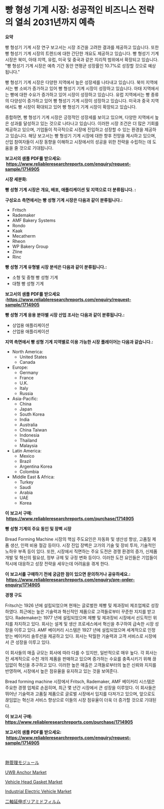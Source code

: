 <p><h1>빵 형성 기계 시장: 성공적인 비즈니스 전략의 열쇠 2031년까지 예측</h1></p><p><strong>요약</strong></p>
<p><p>빵 형성기 기계 시장 연구 보고서는 시장 조건을 고려한 결과를 제공하고 있습니다. 또한 빵 형성기 기계 시장의 트렌드에 대한 간단한 개요도 제공하고 있습니다. 빵 형성기 기계 시장은 북미, 아태 지역, 유럽, 미국 및 중국과 같은 지리적 범위에서 확장되고 있습니다. "빵 형성기 기계 시장은 예측 기간 동안 연평균 성장률인 10.7%로 성장할 것으로 예상됩니다."</p><p>빵 형성기 기계 시장은 다양한 지역에서 높은 성장세를 나타내고 있습니다. 북미 지역에서는 빵 소비가 증가하고 있어 빵 형성기 기계 시장이 성장하고 있습니다. 아태 지역에서는 빵에 대한 수요가 증가하고 있어 시장이 성장하고 있습니다. 유럽 지역에서는 빵 종류의 다양성이 증가하고 있어 빵 형성기 기계 시장이 성장하고 있습니다. 미국과 중국 지역에서도 빵 시장이 확대되고 있어 빵 형성기 기계 시장이 확장되고 있습니다.</p><p>종합하면, 빵 형성기 기계 시장은 긍정적인 성장세를 보이고 있으며, 다양한 지역에서 높은 성과를 달성하고 있는 것으로 나타나고 있습니다. 이러한 시장 조건은 더 많은 기회를 제공하고 있으며, 기업들이 적극적으로 시장에 진입하고 성장할 수 있는 환경을 제공하고 있습니다. 해당 보고서는 빵 형성기 기계 시장에 대한 향후 전망을 제시하고 있으며, 산업 참여자들이 시장 동향을 이해하고 시장에서의 성공을 위한 전략을 수립하는 데 도움을 줄 것으로 기대됩니다.</p></p>
<p><strong>보고서의 샘플 PDF를 받으세요: &nbsp;<a href="https://www.reliableresearchreports.com/enquiry/request-sample/1714905">https://www.reliableresearchreports.com/enquiry/request-sample/1714905</a></strong></p>
<p><strong>시장 세분화:</strong></p>
<p><strong> 빵 성형 기계 시장은 개요, 배포, 애플리케이션 및 지역으로 더 분류됩니다. :</strong></p>
<p><strong>구성요소 측면에서는 빵 성형 기계 시장은 다음과 같이 분류됩니다.:</strong></p>
<p><ul><li>Fritsch</li><li>Rademaker</li><li>AMF Bakery Systems</li><li>Rondo</li><li>Kaak</li><li>Mecatherm</li><li>Rheon</li><li>WP Bakery Group</li><li>Zline</li><li>Rinc</li></ul></p>
<p><strong> 빵 성형 기계 유형별 시장 분석은 다음과 같이 분류됩니다.:</strong></p>
<p><ul><li>소형 및 중형 빵 성형 기계</li><li>대형 빵 성형 기계</li></ul></p>
<p><strong>보고서의 샘플 PDF를 받으세요 :<a href="https://www.reliableresearchreports.com/enquiry/request-sample/1714905">https://www.reliableresearchreports.com/enquiry/request-sample/1714905</a></strong></p>
<p><strong> 빵 성형 기계 응용 분야별 시장 산업 조사는 다음과 같이 분류됩니다.:</strong></p>
<p><ul><li>상업용 애플리케이션</li><li>산업용 애플리케이션</li></ul></p>
<p><strong>지역 측면에서 빵 성형 기계 지역별로 이용 가능한 시장 플레이어는 다음과 같습니다.:</strong></p>
<p><ul>
    <li>
        North America:
        <ul>
            <li>United States</li>
            <li>Canada</li>
        </ul>
    </li>
    <li>
        Europe:
        <ul>
            <li>Germany</li>
            <li>France</li>
            <li>U.K.</li>
            <li>Italy</li>
            <li>Russia</li>
        </ul>
    </li>
    <li>
        Asia-Pacific:
        <ul>
            <li>China</li>
            <li>Japan</li>
            <li>South Korea</li>
            <li>India</li>
            <li>Australia</li>
            <li>China Taiwan</li>
            <li>Indonesia</li>
            <li>Thailand</li>
            <li>Malaysia</li>
        </ul>
    </li>
    <li>
        Latin America:
        <ul>
            <li>Mexico</li>
            <li>Brazil</li>
            <li>Argentina Korea</li>
            <li>Colombia</li>
        </ul>
    </li>
    <li>
        Middle East & Africa:
        <ul>
            <li>Turkey</li>
            <li>Saudi</li>
            <li>Arabia</li>
            <li>UAE</li>
            <li>Korea</li>
        </ul>
    </li>
    </ul></p>
<p><strong>이 보고서 구매: &nbsp;<a href="https://www.reliableresearchreports.com/purchase/1714905">https://www.reliableresearchreports.com/purchase/1714905</a></strong></p>
<p><strong>빵 성형 기계의 주요 동인 및 장벽 시장</strong></p>
<p><p>Bread Forming Machine 시장의 핵심 주도요인은 자동화 및 생산성 향상, 고품질 제품 생산, 인력 비용 절감 등이다. 시장 진입 장벽은 고가의 기술 및 장비 투자, 기술적인 노하우 부족 등이 있다. 또한, 시장에서 직면하는 주요 도전은 경쟁 환경의 증가, 신제품 개발 및 혁신의 필요성, 정부 규제 및 규정 변화 등이다. 이러한 도전 요인들은 기업들이 적시에 대응하고 성장 전략을 세우는데 어려움을 겪게 한다.</p></p>
<p><strong>이 보고서를 구매하기 전에 궁금한 점이 있으면 문의하거나 공유하세요.: &nbsp;<a href="https://www.reliableresearchreports.com/enquiry/pre-order-enquiry/1714905">https://www.reliableresearchreports.com/enquiry/pre-order-enquiry/1714905</a></strong></p>
<p><strong>경쟁 구도</strong></p>
<p><p>Fritsch는 1926 년에 설립되었으며 현재는 글로벌한 제빵 및 제과장비 제조업체로 성장하였다. 최근에는 높은 기술력과 혁신적인 제품으로 고객들로부터 꾸준한 지지를 받고 있다. Rademaker는 1977 년에 설립되었으며 제빵 및 제과장비 시장에서 선도적인 위치를 차지하고 있다. 회사는 설계 및 생산 프로세스에서 혁신을 추구하여 급속한 시장 성장을 이루고 있다. AMF 베이커리 시스템은 1927 년에 설립되었으며 세계적으로 인정받는 베이커리 솔루션을 제공하고 있다. 회사는 탁월한 기술력과 고객 서비스로 시장에서 큰 성장을 이루고 있다.</p><p>이 회사들의 매출 규모는 회사에 따라 다를 수 있지만, 일반적으로 매우 높다. 각 회사는 전 세계적으로 수천 개의 제품을 판매하고 있으며 증가하는 수요를 충족시키기 위해 끊임없이 혁신을 추구하고 있다. 이러한 높은 매출은 고객들로부터의 높은 신뢰와 지지를 반영하며, 시장에서 높은 점유율을 유지하고 있는 것을 보여준다.</p><p>Bread forming machine 시장에서 Fritsch, Rademaker, AMF 베이커리 시스템은 주요한 경쟁 업체로 손꼽히며, 최근 몇 년간 시장에서 큰 성장을 이루었다. 이 회사들은 뛰어난 기술력과 고품질 제품으로 글로벌 시장에서 입지를 다져가고 있으며, 앞으로도 끊임없는 혁신과 서비스 향상으로 이들의 시장 점유율이 더욱 더 증가할 것으로 기대된다.</p></p>
<p><strong>이 보고서 구매: &nbsp; <a href="https://www.reliableresearchreports.com/purchase/1714905">https://www.reliableresearchreports.com/purchase/1714905</a></strong></p>
<p><strong>보고서의 샘플 PDF를 받으세요: &nbsp;<a href="https://www.reliableresearchreports.com/enquiry/request-sample/1714905">https://www.reliableresearchreports.com/enquiry/request-sample/1714905</a></strong><strong></strong></p>
<p>&nbsp;</p>
<p><p><a href="https://github.com/lrlmopnhwd79300/Market-Research-Report-List-1/blob/main/941984012108.md">熱管理モジュール</a></p><p><a href="https://github.com/joannagoyvaerts/Market-Research-Report-List-2/blob/main/uwb-anchor-market.md">UWB Anchor Market</a></p><p><a href="https://issuu.com/reportprime-2/docs/vehicle-head-gasket-market-size-2030.pptx">Vehicle Head Gasket Market</a></p><p><a href="https://issuu.com/reportprime-2/docs/industrial-electric-vehicle-market-size-2030.pptx">Industrial Electric Vehicle Market</a></p><p><a href="https://github.com/EstelWisozk1/Market-Research-Report-List-1/blob/main/862719712109.md">二軸延伸ポリアミドフィルム</a></p></p>